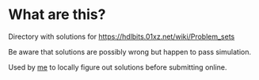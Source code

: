 # What are this?

Directory with solutions for https://hdlbits.01xz.net/wiki/Problem_sets

Be aware that solutions are possibly wrong but happen to pass simulation.

Used by [me](https://hdlbits.01xz.net/wiki/Special:VlgStats/398B6D9240F899B1) to locally figure out solutions before submitting online.

